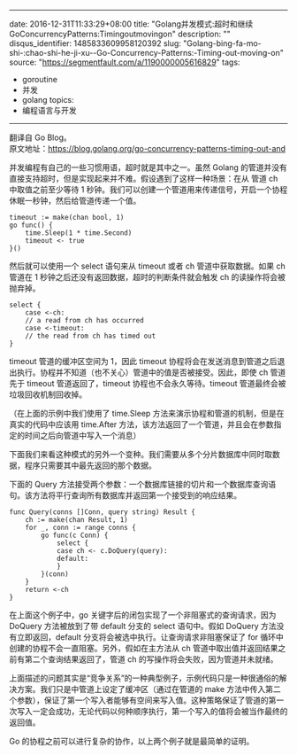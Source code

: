 
---
date: 2016-12-31T11:33:29+08:00
title: "Golang并发模式:超时和继续GoConcurrencyPatterns:Timingoutmovingon"
description: ""
disqus_identifier: 1485833609958120392
slug: "Golang-bing-fa-mo-shi-:chao-shi-he-ji-xu--Go-Concurrency-Patterns:-Timing-out-moving-on"
source: "https://segmentfault.com/a/1190000005616829"
tags: 
- goroutine 
- 并发 
- golang 
topics:
- 编程语言与开发
---

翻译自 Go Blog。\
原文地址：<https://blog.golang.org/go-concurrency-patterns-timing-out-and>

并发编程有自己的一些习惯用语，超时就是其中之一。虽然 Golang
的管道并没有直接支持超时，但是实现起来并不难。假设遇到了这样一种场景：在从
管道 ch 中取值之前至少等待 1
秒钟。我们可以创建一个管道用来传递信号，开启一个协程休眠一秒钟，然后给管道传递一个值。

    timeout := make(chan bool, 1)
    go func() {
        time.Sleep(1 * time.Second)
        timeout <- true
    }()

然后就可以使用一个 select 语句来从 timeout 或者 ch 管道中获取数据。如果
ch 管道在 1 秒钟之后还没有返回数据，超时的判断条件就会触发 ch
的读操作将会被抛弃掉。

    select {
        case <-ch:
        // a read from ch has occurred
        case <-timeout:
        // the read from ch has timed out
    }

timeout 管道的缓冲区空间为 1，因此 timeout
协程将会在发送消息到管道之后退出执行。协程并不知道（也不关心）管道中的值是否被接受。因此，即使
ch 管道先于 timeout 管道返回了，timeout 协程也不会永久等待。timeout
管道最终会被垃圾回收机制回收掉。

（在上面的示例中我们使用了 time.Sleep
方法来演示协程和管道的机制，但是在真实的代码中应该用 time.After
方法，该方法返回了一个管道，并且会在参数指定的时间之后向管道中写入一个消息）

下面我们来看这种模式的另外一个变种。我们需要从多个分片数据库中同时取数据，程序只需要其中最先返回的那个数据。

下面的 Query
方法接受两个参数：一个数据库链接的切片和一个数据库查询语句。该方法将平行查询所有数据库并返回第一个接受到的响应结果。

    func Query(conns []Conn, query string) Result {
        ch := make(chan Result, 1)
        for _, conn := range conns {
            go func(c Conn) {
                select {
                case ch <- c.DoQuery(query):
                default:
                }
            }(conn)
        }
        return <-ch
    }

在上面这个例子中，go 关键字后的闭包实现了一个非阻塞式的查询请求，因为
DoQuery 方法被放到了带 default 分支的 select 语句中。假如 DoQuery
方法没有立即返回，default 分支将会被选中执行。让查询请求非阻塞保证了 for
循环中创建的协程不会一直阻塞。另外，假如在主方法从 ch
管道中取出值并返回结果之前有第二个查询结果返回了，管道 ch
的写操作将会失败，因为管道并未就绪。

上面描述的问题其实是“竞争关系”的一种典型例子，示例代码只是一种很通俗的解决方案。我们只是中管道上设定了缓冲区（通过在管道的
make
方法中传入第二个参数），保证了第一个写入者能够有空间来写入值。这种策略保证了管道的第一次写入一定会成功，无论代码以何种顺序执行，第一个写入的值将会被当作最终的返回值。

Go 的协程之前可以进行复杂的协作，以上两个例子就是最简单的证明。

